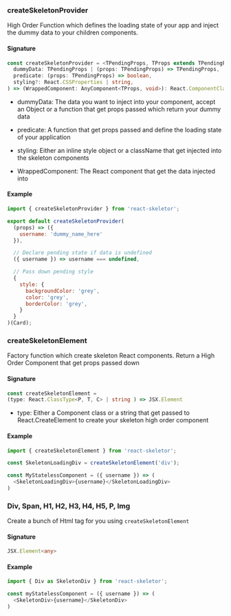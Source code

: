 ### createSkeletonProvider
High Order Function which defines the loading state of your app and inject the dummy data to your children components.

#### Signature
```ts
const createSkeletonProvider = <TPendingProps, TProps extends TPendingProps = TPendingProps>(
  dummyData: TPendingProps | (props: TPendingProps) => TPendingProps,
  predicate: (props: TPendingProps) => boolean,
  styling?: React.CSSProperties | string,
) => (WrappedComponent: AnyComponent<TProps, void>): React.ComponentClass<TPendingProps>
```

- dummyData: The data you want to inject into your component, accept an Object or a function that get props passed which return your dummy data
- predicate: A function that get props passed and define the loading state of your application
- styling: Either an inline style object or a className that get injected into the skeleton components

- WrappedComponent: The React component that get the data injected into

#### Example
```js
import { createSkeletonProvider } from 'react-skeletor';

export default createSkeletonProvider(
  (props) => ({
    username: 'dummy_name_here'
  }),

  // Declare pending state if data is undefined
  ({ username }) => username === undefined,

  // Pass down pending style
  {
    style: {
      backgroundColor: 'grey',
      color: 'grey',
      borderColor: 'grey',
    }
  }
)(Card);
```

### createSkeletonElement
Factory function which create skeleton React components. Return a High Order Component that get props passed down

#### Signature
```ts
const createSkeletonElement =
(type: React.ClassType<P, T, C> | string ) => JSX.Element
```

- type: Either a Component class or a string that get passed to React.CreateElement to create your skeleton high order component

#### Example
```js
import { createSkeletonElement } from 'react-skeletor';

const SkeletonLoadingDiv = createSkeletonElement('div');

const MyStatelessComponent = ({ username }) => (
  <SkeletonLoadingDiv>{username}</SkeletonLoadingDiv>
)
```

### Div, Span, H1, H2, H3, H4, H5, P, Img
Create a bunch of Html tag for you using `createSkeletonElement`

#### Signature
```ts
JSX.Element<any>
```

#### Example
```js
import { Div as SkeletonDiv } from 'react-skeletor';

const myStatelessComponent = ({ username }) => (
  <SkeletonDiv>{username}</SkeletonDiv>
)

```
